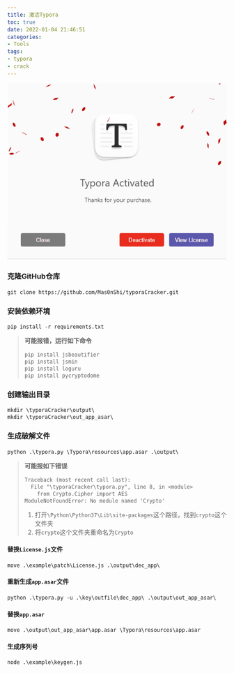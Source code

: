 ```yaml
---
title: 激活Typora
toc: true
date: 2022-01-04 21:46:51
categories:
- Tools
tags:
- typora
- crack
---
```


<center>
    <img src="30/activated.gif" />
</center>

<!-- more -->

### 克隆GitHub仓库

```shell
git clone https://github.com/Mas0nShi/typoraCracker.git
```

### 安装依赖环境

```shell
pip install -r requirements.txt
```

> **可能报错，运行如下命令**
>
> ```shell
> pip install jsbeautifier
> pip install jsmin
> pip install loguru
> pip install pycryptodome
> ```

### 创建输出目录

```shell
mkdir \typoraCracker\output\
mkdir \typoraCracker\out_app_asar\
```

### 生成破解文件

```shell
python .\typora.py \Typora\resources\app.asar .\output\
```

> **可能报如下错误**
>
> ```shell
> Traceback (most recent call last):
>   File "\typoraCracker\typora.py", line 8, in <module>
>     from Crypto.Cipher import AES
> ModuleNotFoundError: No module named 'Crypto'
> ```
>
> 1. 打开`\Python\Python37\Lib\site-packages`这个路径，找到`crypto`这个文件夹
> 2. 将`crypto`这个文件夹重命名为`Crypto`

#### 替换`License.js`文件

```shell
move .\example\patch\License.js .\output\dec_app\
```

#### 重新生成`app.asar`文件

```shell
python .\typora.py -u .\key\outfile\dec_app\ .\output\out_app_asar\
```

#### 替换`app.asar`

```shell
move .\output\out_app_asar\app.asar \Typora\resources\app.asar
```

#### 生成序列号

```shell
node .\example\keygen.js
```



